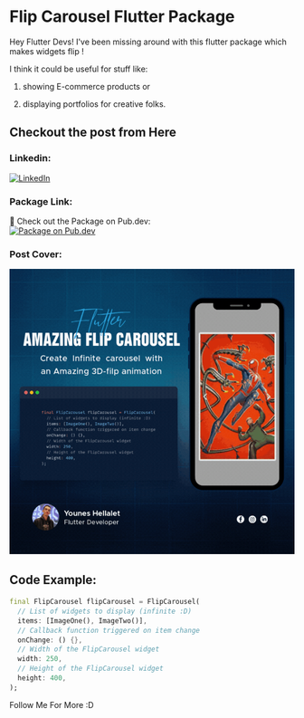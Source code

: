 # Flip Carousel Flutter Package
Hey Flutter Devs!
I've been missing around with this flutter package which makes widgets flip ! 

I think it could be useful for stuff like:  

1. showing E-commerce products or 

2. displaying portfolios for creative folks.


## Checkout the post from Here
### Linkedin:
[![LinkedIn](https://raw.githubusercontent.com/gauravghongde/social-icons/9d939e1c5b7ea4a24ac39c3e4631970c0aa1b920/SVG/Color/LinkedIN.svg)](https://www.linkedin.com/feed/update/urn:li:activity:7161070823967997953/)

### Package Link:
🔗 Check out the Package on Pub.dev: <br>
[![Package on Pub.dev](https://pub.dev/static/hash-sssmi4ln/img/pub-dev-logo.svg)](https://pub.dev/packages/flip_carousel)


### Post Cover:
![Package Cover](https://raw.githubusercontent.com/Kind-Unes/My-Posts/master/Flutter%20Fip%20Carousel/POST.gif)

## Code Example:
```dart
final FlipCarousel flipCarousel = FlipCarousel(
  // List of widgets to display (infinite :D)
  items: [ImageOne(), ImageTwo()],
  // Callback function triggered on item change
  onChange: () {},
  // Width of the FlipCarousel widget
  width: 250,
  // Height of the FlipCarousel widget
  height: 400,
);

```

Follow Me For More :D
